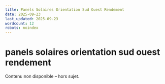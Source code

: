 ```yaml
---
title: Panels Solaires Orientation Sud Ouest Rendement
date: 2025-09-23
last_updated: 2025-09-23
wordcount: 12
robots: noindex
---
```


# panels solaires orientation sud ouest rendement

Contenu non disponible – hors sujet.